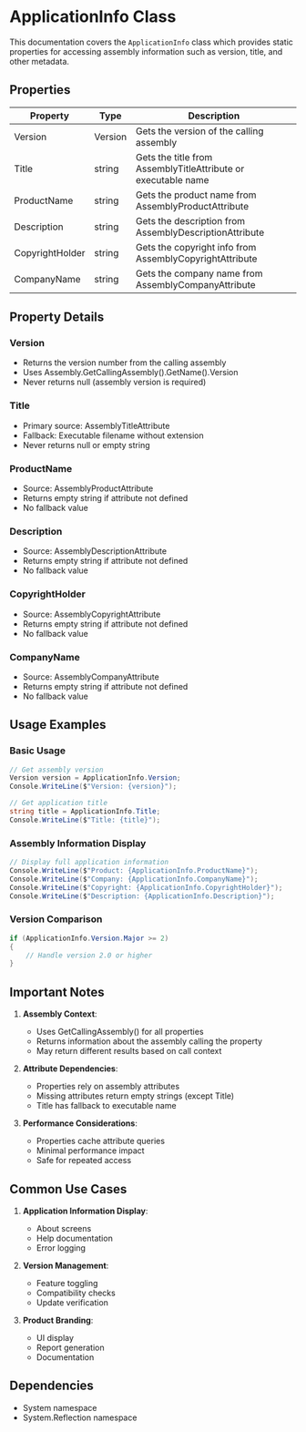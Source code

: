 # ApplicationInfo Class

This documentation covers the `ApplicationInfo` class which provides static properties for accessing assembly information such as version, title, and other metadata.

## Properties

| Property | Type | Description |
|----------|------|-------------|
| Version | Version | Gets the version of the calling assembly |
| Title | string | Gets the title from AssemblyTitleAttribute or executable name |
| ProductName | string | Gets the product name from AssemblyProductAttribute |
| Description | string | Gets the description from AssemblyDescriptionAttribute |
| CopyrightHolder | string | Gets the copyright info from AssemblyCopyrightAttribute |
| CompanyName | string | Gets the company name from AssemblyCompanyAttribute |

## Property Details

### Version
- Returns the version number from the calling assembly
- Uses Assembly.GetCallingAssembly().GetName().Version
- Never returns null (assembly version is required)

### Title
- Primary source: AssemblyTitleAttribute
- Fallback: Executable filename without extension
- Never returns null or empty string

### ProductName
- Source: AssemblyProductAttribute
- Returns empty string if attribute not defined
- No fallback value

### Description
- Source: AssemblyDescriptionAttribute
- Returns empty string if attribute not defined
- No fallback value

### CopyrightHolder
- Source: AssemblyCopyrightAttribute
- Returns empty string if attribute not defined
- No fallback value

### CompanyName
- Source: AssemblyCompanyAttribute
- Returns empty string if attribute not defined
- No fallback value

## Usage Examples

### Basic Usage
```csharp
// Get assembly version
Version version = ApplicationInfo.Version;
Console.WriteLine($"Version: {version}");

// Get application title
string title = ApplicationInfo.Title;
Console.WriteLine($"Title: {title}");
```

### Assembly Information Display
```csharp
// Display full application information
Console.WriteLine($"Product: {ApplicationInfo.ProductName}");
Console.WriteLine($"Company: {ApplicationInfo.CompanyName}");
Console.WriteLine($"Copyright: {ApplicationInfo.CopyrightHolder}");
Console.WriteLine($"Description: {ApplicationInfo.Description}");
```

### Version Comparison
```csharp
if (ApplicationInfo.Version.Major >= 2)
{
    // Handle version 2.0 or higher
}
```

## Important Notes

1. **Assembly Context**:
   - Uses GetCallingAssembly() for all properties
   - Returns information about the assembly calling the property
   - May return different results based on call context

2. **Attribute Dependencies**:
   - Properties rely on assembly attributes
   - Missing attributes return empty strings (except Title)
   - Title has fallback to executable name

3. **Performance Considerations**:
   - Properties cache attribute queries
   - Minimal performance impact
   - Safe for repeated access

## Common Use Cases

1. **Application Information Display**:
   - About screens
   - Help documentation
   - Error logging

2. **Version Management**:
   - Feature toggling
   - Compatibility checks
   - Update verification

3. **Product Branding**:
   - UI display
   - Report generation
   - Documentation

## Dependencies

- System namespace
- System.Reflection namespace